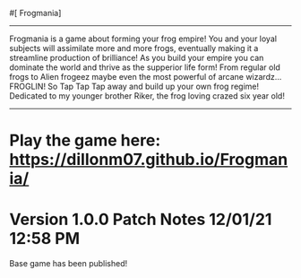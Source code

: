 #[ Frogmania]
___________________________________________________________________________________________________________________________________________________________________
Frogmania is a game about forming your frog empire! You and your loyal subjects will assimilate more and more frogs, eventually making it a streamline production of brilliance! As you build your empire you can dominate the world and thrive as the supperior life form! From regular old frogs to Alien frogeez maybe even the  most powerful of arcane wizardz... FROGLIN! So Tap Tap Tap away and build up your own frog regime! Dedicated to my younger brother Riker, the frog loving crazed  six year old!                                                                                                                                                    
___________________________________________________________________________________________________________________________________________________________________
# Play the game here: https://dillonm07.github.io/Frogmania/

# Version 1.0.0 Patch Notes 12/01/21 12:58 PM
Base game has been published!
